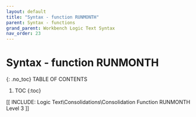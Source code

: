 ```yaml
---
layout: default
title: "Syntax - function RUNMONTH"
parent: Syntax - functions
grand_parent: Workbench Logic Text Syntax
nav_order: 23
---
```

# Syntax - function RUNMONTH
{: .no_toc}
TABLE OF CONTENTS 
1. TOC
{:toc}  

 [[ INCLUDE: Logic Text\Consolidations\Consolidation Function RUNMONTH Level 3 ]]
